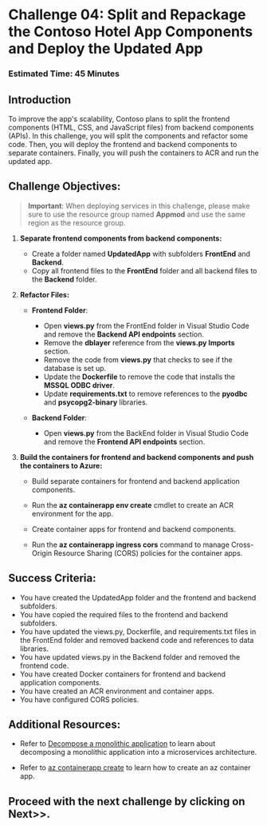 # Challenge 04: Split and Repackage the Contoso Hotel App Components and Deploy the Updated App

### Estimated Time: 45 Minutes

## Introduction

To improve the app's scalability, Contoso plans to split the frontend components (HTML, CSS, and JavaScript files) from backend components (APIs). In this challenge, you will split the components and refactor some code. Then, you will deploy the frontend and backend components to separate containers. Finally, you will push the containers to ACR and run the updated app.

## Challenge Objectives:

> **Important**: When deploying services in this challenge, please make sure to use the resource group named **Appmod** and use the same region as the resource group.

1. **Separate frontend components from backend components:**

   - Create a folder named **UpdatedApp** with subfolders **FrontEnd** and **Backend**.
   - Copy all frontend files to the **FrontEnd** folder and all backend files to the **Backend** folder.

1. **Refactor Files:**

   - **Frontend Folder**:

      - Open **views.py** from the FrontEnd folder in Visual Studio Code and remove the **Backend API endpoints** section.
      - Remove the **dblayer** reference from the **views.py Imports** section.
      - Remove the code from **views.py** that checks to see if the database is set up.
      - Update the **Dockerfile** to remove the code that installs the **MSSQL ODBC driver**.
      - Update **requirements.txt** to remove references to the **pyodbc** and **psycopg2-binary** libraries.

   - **Backend Folder**:   

      - Open **views.py** from the BackEnd folder in Visual Studio Code and remove the **Frontend API endpoints** section.

1. **Build the containers for frontend and backend components and push the containers to Azure:**   

   - Build separate containers for frontend and backend application components.
   - Run the **az containerapp env create** cmdlet to create an ACR environment for the app.
   - Create container apps for frontend and backend components.
   - Run the **az containerapp ingress cors** command to manage Cross-Origin Resource Sharing (CORS) policies for the container apps.

     <validation step="207cf525-c031-4b78-87e0-309f7f9f3b25" />   

## Success Criteria:

- You have created the UpdatedApp folder and the frontend and backend subfolders.
- You have copied the required files to the frontend and backend subfolders.
- You have updated the views.py, Dockerfile, and requirements.txt files in the FrontEnd folder and removed backend code and references to data libraries.
- You have updated views.py in the Backend folder and removed the frontend code.
- You have created Docker containers for frontend and backend application components.
- You have created an ACR environment and container apps.
- You have configured CORS policies.

## Additional Resources:

-  Refer to [Decompose a monolithic application](https://learn.microsoft.com/en-us/training/modules/microservices-architecture/) to learn about decomposing a monolithic application into a microservices architecture.

-  Refer to [az containerapp create](https://learn.microsoft.com/en-us/cli/azure/containerapp?view=azure-cli-latest#az-containerapp-create) to learn how to create an az container app.

## Proceed with the next challenge by clicking on **Next**>>.



